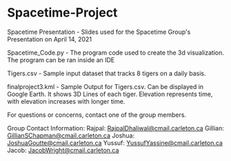 # Spacetime-Project



Spacetime Presentation - Slides used for the Spacetime Group's Presentation on April 14, 2021

Spacetime_Code.py - The program code used to create the 3d visualization. The program can be ran inside an IDE

Tigers.csv - Sample input dataset that tracks 8 tigers on a daily basis.

finalproject3.kml - Sample Output for Tigers.csv. Can be displayed in Google Earth. It shows 3D Lines of each tiger. Elevation represents time, with elevation increases with longer time.



For questions or concerns, contact one of the group members.

Group Contact Information:
Rajpal: RajpalDhaliwal@cmail.carleton.ca
Gillian: GillianSChapman@cmail.carleton.ca
Joshua: JoshuaGoutte@cmail.carleton.ca
Yussuf: YussufYassine@cmail.carleton.ca
Jacob: JacobWright@cmail.carleton.ca
